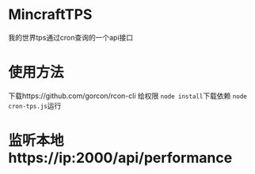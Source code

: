 # MincraftTPS
我的世界tps通过cron查询的一个api接口
# 使用方法
下载https://github.com/gorcon/rcon-cli 给权限
`node install`下载依赖
`node cron-tps.js`运行
# 监听本地https://ip:2000/api/performance
